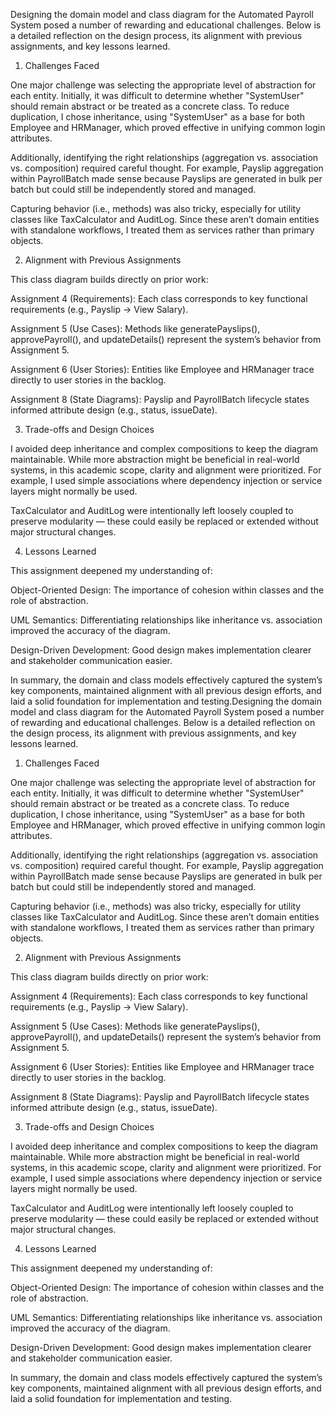 Designing the domain model and class diagram for the Automated Payroll System posed a number of rewarding and educational challenges. Below is a detailed reflection on the design process, its alignment with previous assignments, and key lessons learned.

1. Challenges Faced

One major challenge was selecting the appropriate level of abstraction for each entity. Initially, it was difficult to determine whether "SystemUser" should remain abstract or be treated as a concrete class. To reduce duplication, I chose inheritance, using "SystemUser" as a base for both Employee and HRManager, which proved effective in unifying common login attributes.

Additionally, identifying the right relationships (aggregation vs. association vs. composition) required careful thought. For example, Payslip aggregation within PayrollBatch made sense because Payslips are generated in bulk per batch but could still be independently stored and managed.

Capturing behavior (i.e., methods) was also tricky, especially for utility classes like TaxCalculator and AuditLog. Since these aren’t domain entities with standalone workflows, I treated them as services rather than primary objects.

2. Alignment with Previous Assignments

This class diagram builds directly on prior work:

Assignment 4 (Requirements): Each class corresponds to key functional requirements (e.g., Payslip → View Salary).

Assignment 5 (Use Cases): Methods like generatePayslips(), approvePayroll(), and updateDetails() represent the system’s behavior from Assignment 5.

Assignment 6 (User Stories): Entities like Employee and HRManager trace directly to user stories in the backlog.

Assignment 8 (State Diagrams): Payslip and PayrollBatch lifecycle states informed attribute design (e.g., status, issueDate).

3. Trade-offs and Design Choices

I avoided deep inheritance and complex compositions to keep the diagram maintainable. While more abstraction might be beneficial in real-world systems, in this academic scope, clarity and alignment were prioritized. For example, I used simple associations where dependency injection or service layers might normally be used.

TaxCalculator and AuditLog were intentionally left loosely coupled to preserve modularity — these could easily be replaced or extended without major structural changes.

4. Lessons Learned

This assignment deepened my understanding of:

Object-Oriented Design: The importance of cohesion within classes and the role of abstraction.

UML Semantics: Differentiating relationships like inheritance vs. association improved the accuracy of the diagram.

Design-Driven Development: Good design makes implementation clearer and stakeholder communication easier.

In summary, the domain and class models effectively captured the system’s key components, maintained alignment with all previous design efforts, and laid a solid foundation for implementation and testing.Designing the domain model and class diagram for the Automated Payroll System posed a number of rewarding and educational challenges. Below is a detailed reflection on the design process, its alignment with previous assignments, and key lessons learned.

1. Challenges Faced

One major challenge was selecting the appropriate level of abstraction for each entity. Initially, it was difficult to determine whether "SystemUser" should remain abstract or be treated as a concrete class. To reduce duplication, I chose inheritance, using "SystemUser" as a base for both Employee and HRManager, which proved effective in unifying common login attributes.

Additionally, identifying the right relationships (aggregation vs. association vs. composition) required careful thought. For example, Payslip aggregation within PayrollBatch made sense because Payslips are generated in bulk per batch but could still be independently stored and managed.

Capturing behavior (i.e., methods) was also tricky, especially for utility classes like TaxCalculator and AuditLog. Since these aren’t domain entities with standalone workflows, I treated them as services rather than primary objects.

2. Alignment with Previous Assignments

This class diagram builds directly on prior work:

Assignment 4 (Requirements): Each class corresponds to key functional requirements (e.g., Payslip → View Salary).

Assignment 5 (Use Cases): Methods like generatePayslips(), approvePayroll(), and updateDetails() represent the system’s behavior from Assignment 5.

Assignment 6 (User Stories): Entities like Employee and HRManager trace directly to user stories in the backlog.

Assignment 8 (State Diagrams): Payslip and PayrollBatch lifecycle states informed attribute design (e.g., status, issueDate).

3. Trade-offs and Design Choices

I avoided deep inheritance and complex compositions to keep the diagram maintainable. While more abstraction might be beneficial in real-world systems, in this academic scope, clarity and alignment were prioritized. For example, I used simple associations where dependency injection or service layers might normally be used.

TaxCalculator and AuditLog were intentionally left loosely coupled to preserve modularity — these could easily be replaced or extended without major structural changes.

4. Lessons Learned

This assignment deepened my understanding of:

Object-Oriented Design: The importance of cohesion within classes and the role of abstraction.

UML Semantics: Differentiating relationships like inheritance vs. association improved the accuracy of the diagram.

Design-Driven Development: Good design makes implementation clearer and stakeholder communication easier.

In summary, the domain and class models effectively captured the system’s key components, maintained alignment with all previous design efforts, and laid a solid foundation for implementation and testing.
